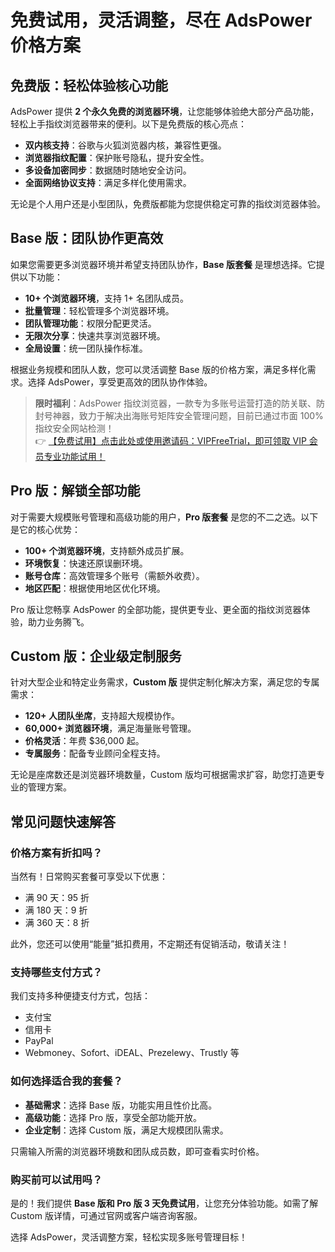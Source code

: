 # 免费试用，灵活调整，尽在 AdsPower 价格方案

## 免费版：轻松体验核心功能

AdsPower 提供 **2 个永久免费的浏览器环境**，让您能够体验绝大部分产品功能，轻松上手指纹浏览器带来的便利。以下是免费版的核心亮点：

- **双内核支持**：谷歌与火狐浏览器内核，兼容性更强。
- **浏览器指纹配置**：保护账号隐私，提升安全性。
- **多设备加密同步**：数据随时随地安全访问。
- **全面网络协议支持**：满足多样化使用需求。

无论是个人用户还是小型团队，免费版都能为您提供稳定可靠的指纹浏览器体验。

## Base 版：团队协作更高效

如果您需要更多浏览器环境并希望支持团队协作，**Base 版套餐** 是理想选择。它提供以下功能：

- **10+ 个浏览器环境**，支持 1+ 名团队成员。
- **批量管理**：轻松管理多个浏览器环境。
- **团队管理功能**：权限分配更灵活。
- **无限次分享**：快速共享浏览器环境。
- **全局设置**：统一团队操作标准。

根据业务规模和团队人数，您可以灵活调整 Base 版的价格方案，满足多样化需求。选择 AdsPower，享受更高效的团队协作体验。

> **限时福利**：AdsPower 指纹浏览器，一款专为多账号运营打造的防关联、防封号神器，致力于解决出海账号矩阵安全管理问题，目前已通过市面 100% 指纹安全网站检测！  
> 👉 [【免费试用】点击此处或使用邀请码：VIPFreeTrial，即可领取 VIP 会员专业功能试用！](https://bit.ly/adspower_free)

## Pro 版：解锁全部功能

对于需要大规模账号管理和高级功能的用户，**Pro 版套餐** 是您的不二之选。以下是它的核心优势：

- **100+ 个浏览器环境**，支持额外成员扩展。
- **环境恢复**：快速还原误删环境。
- **账号仓库**：高效管理多个账号（需额外收费）。
- **地区匹配**：根据使用地区优化环境。

Pro 版让您畅享 AdsPower 的全部功能，提供更专业、更全面的指纹浏览器体验，助力业务腾飞。

## Custom 版：企业级定制服务

针对大型企业和特定业务需求，**Custom 版** 提供定制化解决方案，满足您的专属需求：

- **120+ 人团队坐席**，支持超大规模协作。
- **60,000+ 浏览器环境**，满足海量账号管理。
- **价格灵活**：年费 $36,000 起。
- **专属服务**：配备专业顾问全程支持。

无论是座席数还是浏览器环境数量，Custom 版均可根据需求扩容，助您打造更专业的管理方案。

## 常见问题快速解答

### 价格方案有折扣吗？

当然有！日常购买套餐可享受以下优惠：  
- 满 90 天：95 折  
- 满 180 天：9 折  
- 满 360 天：8 折  

此外，您还可以使用“能量”抵扣费用，不定期还有促销活动，敬请关注！

### 支持哪些支付方式？

我们支持多种便捷支付方式，包括：  
- 支付宝  
- 信用卡  
- PayPal  
- Webmoney、Sofort、iDEAL、Prezelewy、Trustly 等  

### 如何选择适合我的套餐？

- **基础需求**：选择 Base 版，功能实用且性价比高。  
- **高级功能**：选择 Pro 版，享受全部功能开放。  
- **企业定制**：选择 Custom 版，满足大规模团队需求。  

只需输入所需的浏览器环境数和团队成员数，即可查看实时价格。

### 购买前可以试用吗？

是的！我们提供 **Base 版和 Pro 版 3 天免费试用**，让您充分体验功能。如需了解 Custom 版详情，可通过官网或客户端咨询客服。

选择 AdsPower，灵活调整方案，轻松实现多账号管理目标！